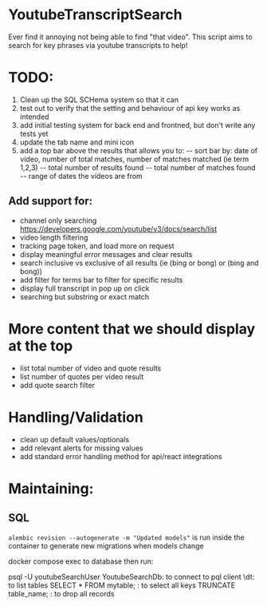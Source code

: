 # YoutubeTranscriptSearch
Ever find it annoying not being able to find "that video". This script aims to search for key phrases via youtube transcripts to help!


# TODO:
1. Clean up the SQL SCHema system so that it can 
2. test out to verify that the setting and behaviour of api key works as intended
2. add initial testing system for back end and frontned, but don't write any tests yet
3. update the tab name and mini icon
4. add a top bar above the results that allows you to:
-- sort bar by: date of video, number of total matches, number of matches matched (ie term 1,2,3) 
-- total number of results found
-- total number of matches found
-- range of dates the videos are from


## Add support for:
- channel only searching https://developers.google.com/youtube/v3/docs/search/list
- video length filtering
- tracking page token, and load more on request
- display meaningful error messages and clear results 
- search inclusive vs exclusive of all results (ie (bing or bong) or (bing and bong))
- add filter for terms bar to filter for specific results    
- display full transcript in pop up on click 
- searching but substring or exact match

# More content that we should display at the top
- list total number of video and quote results
- list number of quotes per video result
- add quote search filter

# Handling/Validation
- clean up default values/optionals
- add relevant alerts for missing values
- add standard error handling method for api/react integrations



# Maintaining:
## SQL
`alembic revision --autogenerate -m "Updated models"` is run inside the container to generate new migrations when models change

docker compose exec to database then run: 

psql -U youtubeSearchUser YoutubeSearchDb: to connect to pql client 
\dt: to list tables
SELECT * FROM mytable; : to select all keys
TRUNCATE table_name; : to drop all records

